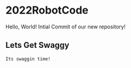 # 2022RobotCode
Hello, World! Intial Commit of our new repository!

## Lets Get Swaggy
```Its swaggin time!```